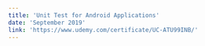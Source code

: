 ```yaml
---
title: 'Unit Test for Android Applications'
date: 'September 2019'
link: 'https://www.udemy.com/certificate/UC-ATU99INB/'
---
```

